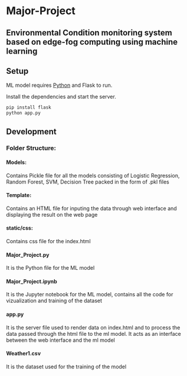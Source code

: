 # Major-Project
## Environmental Condition monitoring system based on edge-fog computing using machine learning



## Setup

 ML model requires [Python](http://www.python.org//) and Flask to run.

Install the dependencies and start the server.

```sh
pip install flask
python app.py
```


## Development
### Folder Structure:
#### Models:
Contains Pickle file for all the models consisting of Logistic Regression, Random Forest, SVM, Decision Tree packed in the form of .pkl files 
#### Template: 
Contains an HTML file for inputing the data through web interface and displaying the result on the web page

#### static/css:
Contains css file for the index.html

#### Major_Project.py
It is the Python file for the ML model

#### Major_Project.ipynb
It is the Jupyter notebook for the ML model, contains all the code for vizualization and training of the dataset

#### app.py
It is the server file used to render data on index.html and to process the data passed through the html file to the ml model. It acts as an interface between the web interface and the ml model

#### Weather1.csv
It is the dataset used for the training of the model
